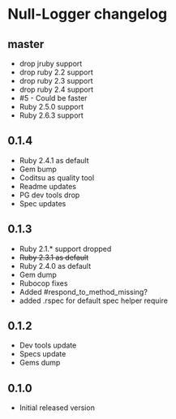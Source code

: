 # Null-Logger changelog

## master
- drop jruby support
- drop ruby 2.2 support
- drop ruby 2.3 support
- drop ruby 2.4 support
- #5 - Could be faster
- Ruby 2.5.0 support
- Ruby 2.6.3 support

## 0.1.4
- Ruby 2.4.1 as default
- Gem bump
- Coditsu as quality tool
- Readme updates
- PG dev tools drop
- Spec updates

## 0.1.3
- Ruby 2.1.* support dropped
- ~~Ruby 2.3.1 as default~~
- Ruby 2.4.0 as default
- Gem dump
- Rubocop fixes
- Added #respond_to_method_missing?
- added .rspec for default spec helper require

## 0.1.2
- Dev tools update
- Specs update
- Gems dump

## 0.1.0
- Initial released version
